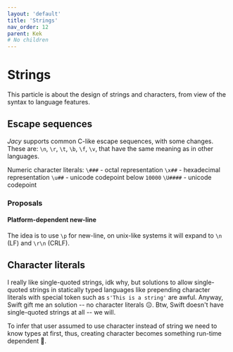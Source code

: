 ```yaml
---
layout: 'default'
title: 'Strings'
nav_order: 12
parent: Kek
# No children
---
```


# Strings

This particle is about the design of strings and characters, from view of the syntax to language features.

## Escape sequences

_Jacy_ supports common C-like escape sequences, with some changes. 
These are: `\n`, `\r`, `\t`, `\b`, `\f`, `\v`, that have the same meaning as in other languages. 

Numeric character literals:
`\###` - octal representation
`\x##` - hexadecimal representation
`\u##` - unicode codepoint below `10000`
`\U####` - unicode codepoint

### Proposals

#### Platform-dependent new-line

The idea is to use `\p` for new-line, on unix-like systems it will expand to `\n` (LF) and `\r\n` (CRLF). 



## Character literals

I really like single-quoted strings, idk why, but solutions to allow single-quoted strings in statically typed languages like prepending character literals with special token such as `s'This is a string'` are awful. 
Anyway, Swift gift me an solution -- no character literals 😐.  Btw, Swift doesn't have single-quoted strings at all -- we will.

To infer that user assumed to use character instead of string we need to know types at first, thus, creating character becomes something run-time dependent 🤔.
